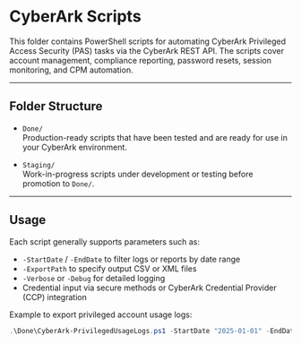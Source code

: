 # CyberArk Scripts

This folder contains PowerShell scripts for automating CyberArk Privileged Access Security (PAS) tasks via the CyberArk REST API. The scripts cover account management, compliance reporting, password resets, session monitoring, and CPM automation.

---

## Folder Structure

- `Done/`  
  Production-ready scripts that have been tested and are ready for use in your CyberArk environment.

- `Staging/`  
  Work-in-progress scripts under development or testing before promotion to `Done/`.

---

## Usage

Each script generally supports parameters such as:

- `-StartDate` / `-EndDate` to filter logs or reports by date range  
- `-ExportPath` to specify output CSV or XML files  
- `-Verbose` or `-Debug` for detailed logging  
- Credential input via secure methods or CyberArk Credential Provider (CCP) integration

Example to export privileged account usage logs:

```powershell
.\Done\CyberArk-PrivilegedUsageLogs.ps1 -StartDate "2025-01-01" -EndDate "2025-01-31" -ExportPath "C:\Logs\PrivilegedUsage.csv"
